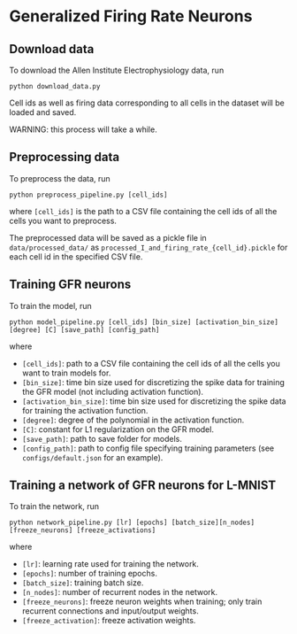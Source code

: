 # Generalized Firing Rate Neurons
## Download data
To download the Allen Institute Electrophysiology data, run
```
python download_data.py
```
Cell ids as well as firing data corresponding to all cells in the dataset will be loaded and saved.

WARNING: this process will take a while.

## Preprocessing data
To preprocess the data, run
```
python preprocess_pipeline.py [cell_ids]
```
where `[cell_ids]` is the path to a CSV file containing the cell ids of all the cells you want to preprocess.

The preprocessed data will be saved as a pickle file in `data/processed_data/` as `processed_I_and_firing_rate_{cell_id}.pickle` for each cell id in the specified CSV file.

## Training GFR neurons
To train the model, run
```
python model_pipeline.py [cell_ids] [bin_size] [activation_bin_size] [degree] [C] [save_path] [config_path]
```
where
- `[cell_ids]`: path to a CSV file containing the cell ids of all the cells you want to train models for.
- `[bin_size]`: time bin size used for discretizing the spike data for training the GFR model (not including activation function).
- `[activation_bin_size]`: time bin size used for discretizing the spike data for training the activation function.
- `[degree]`: degree of the polynomial in the activation function.
- `[C]`: constant for L1 regularization on the GFR model.
- `[save_path]`: path to save folder for models.
- `[config_path]`: path to config file specifying training parameters (see `configs/default.json` for an example).

## Training a network of GFR neurons for L-MNIST
To train the network, run
```
python network_pipeline.py [lr] [epochs] [batch_size][n_nodes] [freeze_neurons] [freeze_activations]
```
where
- `[lr]`: learning rate used for training the network.
- `[epochs]`: number of training epochs.
- `[batch_size]`: training batch size.
- `[n_nodes]`: number of recurrent nodes in the network.
- `[freeze_neurons]`: freeze neuron weights when training; only train recurrent connections and input/output weights.
- `[freeze_activation]`: freeze activation weights.